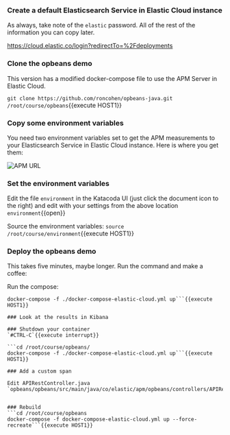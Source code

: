 ### Create a default Elasticsearch Service in Elastic Cloud instance
As always, take note of the `elastic` password.  All of the rest of the information you can copy later.

https://cloud.elastic.co/login?redirectTo=%2Fdeployments

### Clone the opbeans demo

This version has a modified docker-compose file to use the APM Server in Elastic Cloud.

`git clone https://github.com/roncohen/opbeans-java.git /root/course/opbeans`{{execute HOST1}}

### Copy some environment variables

You need two environment variables set to get the APM measurements to your Elasticsearch Service in Elastic Cloud instance.  Here is where you get them:

![APM URL](https://user-images.githubusercontent.com/25182304/52072876-0ef61680-2554-11e9-9068-ad626da21397.png)

### Set the environment variables

Edit the file `environment` in the Katacoda UI (just click the document icon to the right) and edit with your settings from the above location
`environment`{{open}}

Source the environment variables:
`source /root/course/environment`{{execute HOST1}}

### Deploy the opbeans demo

This takes five minutes, maybe longer.  Run the command and make a coffee:

Run the compose:
```cd /root/course/opbeans/
docker-compose -f ./docker-compose-elastic-cloud.yml up```{{execute HOST1}}

### Look at the results in Kibana

### Shutdown your container
`#CTRL-C`{{execute interrupt}}

```cd /root/course/opbeans/
docker-compose -f ./docker-compose-elastic-cloud.yml up```{{execute HOST1}} 

### Add a custom span

Edit APIRestController.java `opbeans/opbeans/src/main/java/co/elastic/apm/opbeans/controllers/APIRestController.java`{{open}}


### Rebuild
```cd /root/course/opbeans
docker-compose -f docker-compose-elastic-cloud.yml up --force-recreate```{{execute HOST1}}


